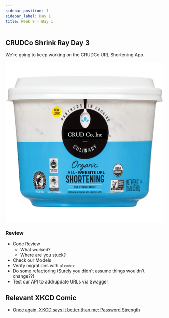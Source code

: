 ```yaml
---
sidebar_position: 1
sidebar_label: Day 1
title: Week 9 - Day 1
---
```


<!-- markdownlint-disable no-inline-html -->

## CRUDCo Shrink Ray Day 3

We're going to keep working on the CRUDCo URL Shortening App.

![It's URL Shortening!](./img/shortening.png)

### Review

- Code Review
  - What worked?
  - Where are you stuck?
- Check our Models
- Verify migrations with `alembic`
- Do some refactoring (Surely you didn't assume things wouldn't change??)
- Test our API to add/update URLs via Swagger

## Relevant XKCD Comic

- [Once again, XKCD says it better than me: Password Strength](https://xkcd.com/936/)